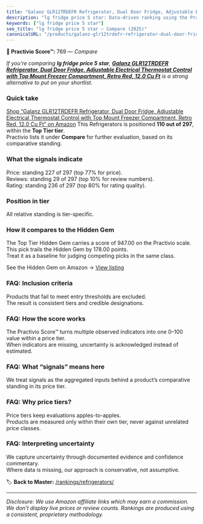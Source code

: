 ```yaml
---
title: "Galanz GLR12TRDEFR Refrigerator, Dual Door Fridge, Adjustable Electrical Thermostat Control with Top Mount Freezer Compartment, Retro Red, 12.0 Cu Ft"
description: "lg fridge price 5 star: Data-driven ranking using the Practivio Score™. Positioned by quality, value, demand, findability, momentum."
keywords: ["lg fridge price 5 star"]
seo_title: "lg fridge price 5 star — Compare (2025)"
canonicalURL: "/products/galanz-glr12trdefr-refrigerator-dual-door-fridge-adjustable-electrical-thermostat-control-with-top-mount-freezer-compartment-retro-red-120-cu-ft-B07R121SW9/"
---
```


**🛒 Practivio Score™:** 769 — _Compare_


*If you're comparing **lg fridge price 5 star**, **[Galanz GLR12TRDEFR Refrigerator, Dual Door Fridge, Adjustable Electrical Thermostat Control with Top Mount Freezer Compartment, Retro Red, 12.0 Cu Ft](https://www.amazon.com/dp/B07R121SW9?tag=practivio-20)** is a strong alternative to put on your shortlist.*
### Quick take
[Shop “Galanz GLR12TRDEFR Refrigerator, Dual Door Fridge, Adjustable Electrical Thermostat Control with Top Mount Freezer Compartment, Retro Red, 12.0 Cu Ft” on Amazon](https://www.amazon.com/dp/B07R121SW9?tag=practivio-20)
This Refrigerators is positioned **110 out of 297**, within the **Top Tier tier**.  
Practivio lists it under **Compare** for further evaluation, based on its comparative standing.

### What the signals indicate
Price: standing 227 of 297 (top 77% for price).  
Reviews: standing 29 of 297 (top 10% for review numbers).  
Rating: standing 236 of 297 (top 80% for rating quality).  

### Position in tier
All relative standing is tier-specific.

### How it compares to the Hidden Gem
The Top Tier Hidden Gem carries a score of 947.00 on the Practivio scale.  
This pick trails the Hidden Gem by 178.00 points.  
Treat it as a baseline for judging competing picks in the same class.  

See the Hidden Gem on Amazon → [View listing](https://www.amazon.com/dp/B09H4P8RYN?tag=practivio-20)

### FAQ: Inclusion criteria
Products that fail to meet entry thresholds are excluded.  
The result is consistent tiers and credible designations.

### FAQ: How the score works
The Practivio Score™ turns multiple observed indicators into one 0–100 value within a price tier.  
When indicators are missing, uncertainty is acknowledged instead of estimated.

### FAQ: What “signals” means here
We treat signals as the aggregated inputs behind a product’s comparative standing in its price tier.

### FAQ: Why price tiers?
Price tiers keep evaluations apples-to-apples.  
Products are measured only within their own tier, never against unrelated price classes.

### FAQ: Interpreting uncertainty
We capture uncertainty through documented evidence and confidence commentary.  
Where data is missing, our approach is conservative, not assumptive.

<!-- Missing template for Compare/CompareWithinPriceClass -->


🏷️ **Back to Master:** [/rankings/refrigerators/](/rankings/refrigerators/)

---
_Disclosure: We use Amazon affiliate links which may earn a commission. We don’t display live prices or review counts. Rankings are produced using a consistent, proprietary methodology._
